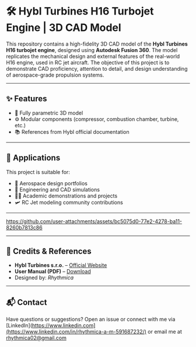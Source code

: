 # 🛠️ Hybl Turbines H16 Turbojet Engine | 3D CAD Model

This repository contains a high-fidelity 3D CAD model of the **Hybl Turbines H16 turbojet engine**, designed using **Autodesk Fusion 360**. The model replicates the mechanical design and external features of the real-world H16 engine, used in RC jet aircraft. The objective of this project is to demonstrate CAD proficiency, attention to detail, and design understanding of aerospace-grade propulsion systems.

---

## ✨ Features

- 📐 Fully parametric 3D model
- ⚙️ Modular components (compressor, combustion chamber, turbine, etc.)
- 📚 References from Hybl official documentation

---

## 🚀 Applications

This project is suitable for:

- 📘 Aerospace design portfolios  
- 🧪 Engineering and CAD simulations  
- 🧑‍🏫 Academic demonstrations and projects  
- 🛩️ RC Jet modeling community contributions

---

https://github.com/user-attachments/assets/bc5075d0-77e2-4278-ba11-8260b7813c86

---

## 🧠 Credits & References

- **Hybl Turbines s.r.o.** – [Official Website](https://www.hyblturbines.cz/)
- **User Manual (PDF)** – [Download](https://www.hyblturbines.cz/wp-content/uploads/H16_engine_MANUAL_15_eng.pdf)
- Designed by: *Rhythmica*

---

## 📬 Contact

Have questions or suggestions? 
Open an issue or connect with me via [LinkedIn](https://www.linkedin.com](https://www.linkedin.com/in/rhythmica-a-m-591687232/) or email me at rhythmica02@gmail.com 



